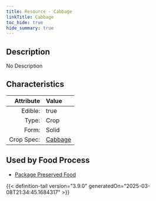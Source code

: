 ```yaml
---
title: Resource - Cabbage
linkTitle: Cabbage
toc_hide: true
hide_summary: true
---
```

<!-- This is generated by the MarsSim HelpGenertor, do not edit. -->

## Description
No Description

## Characteristics

| Attribute      | Value |
|--------:|:------|
|Edible:|true|
|Type:|Crop|
|Form:|Solid|
|Crop Spec:|[Cabbage](/docs/definitions/crop/cabbage)|
 



    
## Used by Food Process

- [Package Preserved Food](/docs/definitions/food/package-preserved-food)



{{< definition-tail version="3.9.0" generatedOn="2025-03-08T21:34:45.1684317" >}}


